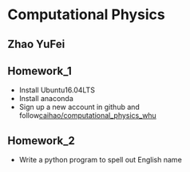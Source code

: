 # Computational Physics
## Zhao YuFei


## Homework_1
- Install Ubuntu16.04LTS  
- Install anaconda
- Sign up a new account in github and follow[caihao/computational_physics_whu](https://github.com/caihao/computational_physics_whu)

## Homework_2
- Write a python program to spell out English name
